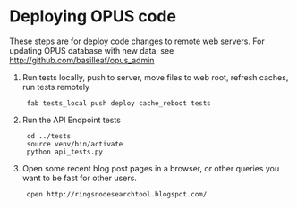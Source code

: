 # Deploying OPUS code 

These steps are for deploy code changes to remote web servers. For updating OPUS database with new data, see http://github.com/basilleaf/opus_admin


1. Run tests locally, push to server, move files to web root, refresh caches, run tests remotely 

        fab tests_local push deploy cache_reboot tests

2. Run the API Endpoint tests 

        cd ../tests
        source venv/bin/activate
        python api_tests.py  

3. Open some recent blog post pages in a browser, or other queries you want to be fast for other users.

        open http://ringsnodesearchtool.blogspot.com/


